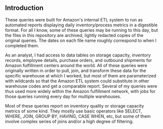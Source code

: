 ## Introduction
These queries were built for Amazon's internal ETL system to run as automated reports displaying daily inventory/process metrics in a digestible format.  For all I know, some of these queries may be running to this day, but the files in this repository are archived, lightly redacted copies of the original queries.  The dates on each file name roughly correspond to when I completed them.

As an analyst, I had access to data tables on storage capacity, inventory records, employee details, purchase orders, and outbound shipments for Amazon fulfillment centers around the world.  All of these queries were originally written in order to pull, join, and transform these data for the specific warehouse at which I worked, but most of them are parameterized with wildcards so that the Amazon ETL system could substitute in other warehouse codes and get a comparable report.  Several of my queries were thus used more widely within the Amazon fulfillment network, with jobs for those queries running every day for multiple warehouses.

Most of these queries report on inventory quality or storage capacity metrics of some kind.  They mostly use basic operators like SELECT, WHERE, JOIN, GROUP BY, HAVING, CASE WHEN, etc, but some of them involve complex series of joins and/or a high degree of filtering.   
